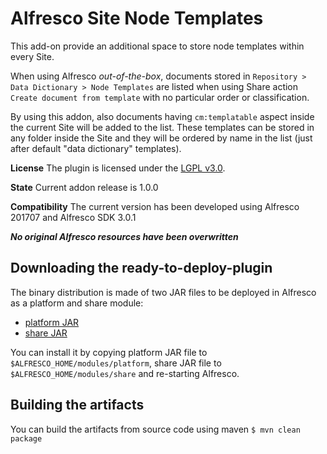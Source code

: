 
Alfresco Site Node Templates
================================================

This add-on provide an additional space to store node templates within every Site.

When using Alfresco *out-of-the-box*, documents stored in `Repository > Data Dictionary > Node Templates` are listed when using Share action `Create document from template` with no particular order or classification.

By using this addon, also documents having `cm:templatable` aspect inside the current Site will be added to the list. These templates can be stored in any folder inside the Site and they will be ordered by name in the list (just after default "data dictionary" templates).


**License**
The plugin is licensed under the [LGPL v3.0](http://www.gnu.org/licenses/lgpl-3.0.html). 

**State**
Current addon release is 1.0.0

**Compatibility**
The current version has been developed using Alfresco 201707 and Alfresco SDK 3.0.1

***No original Alfresco resources have been overwritten***

Downloading the ready-to-deploy-plugin
--------------------------------------
The binary distribution is made of two JAR files to be deployed in Alfresco as a platform and share module:

* [platform JAR](https://github.com/keensoft/alfresco-site-node-template/releases/download/1.0.0/site-node-template-repo-1.0.0.jar)
* [share JAR](https://github.com/keensoft/alfresco-site-node-template/releases/download/1.0.0/site-node-template-share-1.0.0.jar)

You can install it by copying platform JAR file to `$ALFRESCO_HOME/modules/platform`, share JAR file to `$ALFRESCO_HOME/modules/share` and re-starting Alfresco.


Building the artifacts
----------------------
You can build the artifacts from source code using maven
```$ mvn clean package```